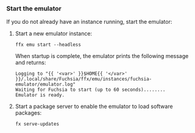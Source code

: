 ### Start the emulator

If you do not already have an instance running, start the emulator:

1.  Start a new emulator instance:

    ```posix-terminal
    ffx emu start --headless
    ```

    When startup is complete, the emulator prints the following message and
    returns:

    ```none {:.devsite-disable-click-to-copy}
    Logging to "{{ '<var>' }}$HOME{{ '</var>' }}/.local/share/Fuchsia/ffx/emu/instances/fuchsia-emulator/emulator.log"
    Waiting for Fuchsia to start (up to 60 seconds)........
    Emulator is ready.
    ```

1.  Start a package server to enable the emulator to load software packages:

    ```posix-terminal
    fx serve-updates
    ```
